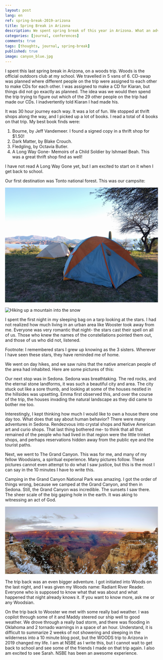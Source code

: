 ```yaml
---
layout: post
lang: en
ref: spring-break-2019-arizona
title: Spring Break in Arizona 
description: We spent spring break of this year in Arizona. What an adventure that was! Mooning, camping under the moon, hiking, and many thrift shop adventures.
categories: [journal, conferences]
comments: true
tags: [thoughts, journal, spring-break]
published: true
image: canyon_blue.jpg
---
```


I spent this last spring break in Arizona, on a woods trip. Woods is the official outdoors club at my school. We travelled in 5 vans of 6.  CD-swap was planned where different people on the trip were assigned to each other to make CDs for each other. I was assigned to make a CD for Kiaran, but things did not go exactly as planned. The idea was we would then spend the trip trying to figure out which of the 29 other people on the trip had made our CDs. I inadvertently told Kiaran I had made his.

It was  30 hour journey each way. It was a lot of fun. We stopped at thrift shops along the way, and I picked up a lot of books. I read a total of 4 books on that trip. My best book finds were:

1. Bourne, by Jeff Vandemeer. I found a signed copy in a thrift shop for $1.50!
2. Dark Matter, by Blake Crouch.
3. Fledgling, by Octavia Butler.
4. A Long Way Gone- Memoirs of a Child Soldier by Ishmael Beah. This was a great thrift shop find as well!

I have not read A Long Way Gone yet, but I am excited to start on it when I get back to school.

Our first destination was Tonto national forest. This was our campsite:

![Our campsite in Tonto national forest](/img/campsite.jpg)

![Hiking up a mountain into the snow](/img/hiking_snow.gif)

I spent the first night in my sleeping bag on a tarp looking at the stars. I had not realized how much living in an urban area like Wooster took away from me. Everyone was very romantic that night- the stars cast their spell on all of us. Those who knew the names of the constellations pointed them out, and those of us who did not, listened.

Footnote: I remembered stars I grew up knowing as the 3 sisters. Wherever I have seen these stars, they have reminded me of home.

We went on day hikes, and we saw ruins that the native american people of the area had inhabited. Here are some pictures of this:



Our next stop was in Sedona. Sedona was breathtaking. The red rocks, and the eternal stone landforms, it was such a beautiful city and area. The city stuck out like a sore thumb, and looking at some of the houses nestled in the hillsides was upsetting. Emma first observed this, and over the course of the trip, the houses invading the natural landscape as they did came to bother me too. 

Interestingly, I kept thinking how much I would like to own a house there one day too. What does that say about human behavior? There were many adventures in Sedona. Rendezvous into crystal shops and Native American art and curio shops. That last thing bothered me- to think that all that remained of the people who had lived in that region were the little trinket shops, and perhaps reservations hidden away from the public eye and the tourist paths.

Next, we went to The Grand Canyon. This was for me, and many of my fellow Woodsians, a spiritual experience. Many pictures follow. These pictures cannot even attempt to do what I saw justice, but this is the most I can say in the 10 minutes I have to write this.

Camping in the Grand Canyon National Park was amazing. I got the order of things wrong, because we camped at the Grand Canyon, and then in Sedona. Still, the Grand Canyon was incredible. The sunsets I saw there. The sheer scale of the big gaping hole in the earth. It was aking to witnessing an act of God.

![The Grand Canyon](/img/canyon.jpg)

The trip back was an even bigger adventure. I got initiated into Woods on the last night, and I was given my Woods name: Radiant River Reader. Everyone who is supposed to know what that was about and what happened that night already knows it. If you want to know more, ask me or any Woodsian. 

On the trip back to Wooster we met with some really bad weather. I was copilot through some of it and Maddy steered our ship well to good weather. We drove through a really bad storm, and there was flooding in Oklahoma and 2 tornado warnings in a space of an hour. Understand, it is difficult to summarize 2 weeks of not showering and sleeping in the wilderness into a 10 minute blog post, but the WOODS trip to Arizona in 2019 changed my life. I am at NSBE as I write this, but I cannot wait to get back to school and see some of the friends I made on that trip again. I also am excited to see Sarah. NSBE has been an awesome experience.